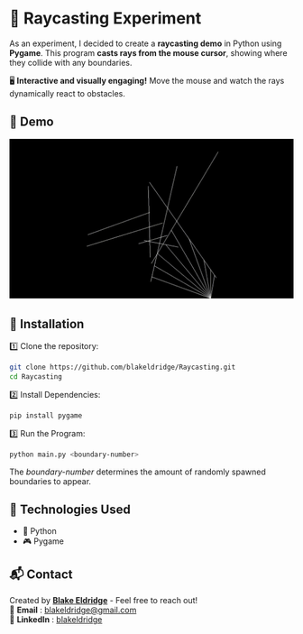 # 🔦 Raycasting Experiment

As an experiment, I decided to create a **raycasting demo** in Python using **Pygame**. This program **casts rays from the mouse cursor**, showing where they collide with any boundaries.  

🖥️ **Interactive and visually engaging!** Move the mouse and watch the rays dynamically react to obstacles.  

## 🎥 Demo
![Raycasting Demo](demo.gif)

## 🚀 Installation
1️⃣ Clone the repository:  
```sh
git clone https://github.com/blakeldridge/Raycasting.git
cd Raycasting
```
2️⃣ Install Dependencies:
```sh
pip install pygame
```
3️⃣ Run the Program:
```sh
python main.py <boundary-number>
```
The *boundary-number* determines the amount of randomly spawned boundaries to appear.

## 🔧 Technologies Used
- 🐍 Python
- 🎮 Pygame

## 📬 Contact
Created by **[Blake Eldridge](https://github.com/blakeldridge)** - Feel free to reach out! <br>
📧 **Email** : blakeldridge@gmail.com <br>
💼 **LinkedIn** : [blakeldridge](https://www.linkedin.com/in/blake-eldridge/)
